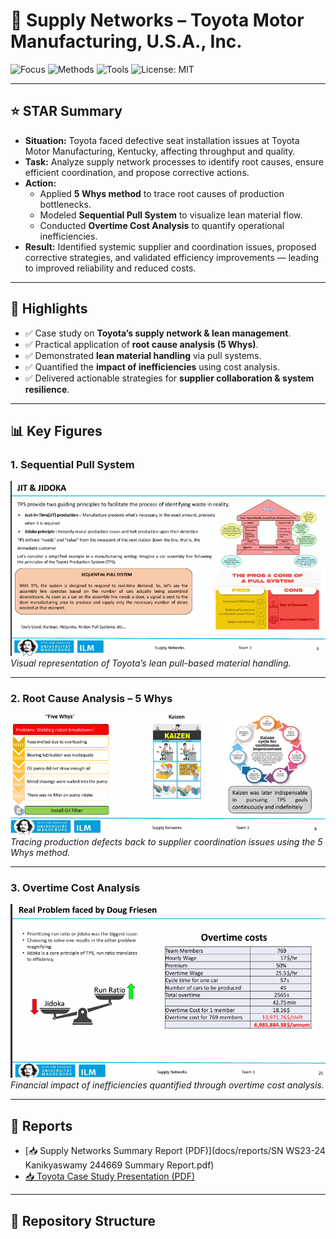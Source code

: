 # 🚚 Supply Networks – Toyota Motor Manufacturing, U.S.A., Inc.

![Focus](https://img.shields.io/badge/Focus-Supply_Networks-blue)
![Methods](https://img.shields.io/badge/Methods-Case_Study-orange)
![Tools](https://img.shields.io/badge/Tools-5_Whys,_Pull_System,_Cost_Analysis-green)
![License: MIT](https://img.shields.io/badge/License-MIT-brightgreen)

---

## ⭐ STAR Summary

- **Situation:** Toyota faced defective seat installation issues at Toyota Motor Manufacturing, Kentucky, affecting throughput and quality.  
- **Task:** Analyze supply network processes to identify root causes, ensure efficient coordination, and propose corrective actions.  
- **Action:**  
  - Applied **5 Whys method** to trace root causes of production bottlenecks.  
  - Modeled **Sequential Pull System** to visualize lean material flow.  
  - Conducted **Overtime Cost Analysis** to quantify operational inefficiencies.  
- **Result:** Identified systemic supplier and coordination issues, proposed corrective strategies, and validated efficiency improvements — leading to improved reliability and reduced costs.  

---

## 🔑 Highlights

- ✅ Case study on **Toyota’s supply network & lean management**.  
- ✅ Practical application of **root cause analysis (5 Whys)**.  
- ✅ Demonstrated **lean material handling** via pull systems.  
- ✅ Quantified the **impact of inefficiencies** using cost analysis.  
- ✅ Delivered actionable strategies for **supplier collaboration & system resilience**.  

---

## 📊 Key Figures

### 1. Sequential Pull System  
![Sequential Pull System](docs/figures/01_Sequential_PullSystem.png)  
*Visual representation of Toyota’s lean pull-based material handling.*  

---

### 2. Root Cause Analysis – 5 Whys  
![5 Whys Analysis](docs/figures/02_FiveWhys.png)  
*Tracing production defects back to supplier coordination issues using the 5 Whys method.*  

---

### 3. Overtime Cost Analysis  
![Overtime Cost Analysis](docs/figures/03_OvertimeCostAnalysis.png)  
*Financial impact of inefficiencies quantified through overtime cost analysis.*  

---

## 📑 Reports

- [📥 Supply Networks Summary Report (PDF)](docs/reports/SN WS23-24 Kanikyaswamy 244669 Summary Report.pdf)  
- [📥 Toyota Case Study Presentation (PDF)](docs/reports/Presentation_WS23-24_ToyotaCase.pdf)  

---

## 📂 Repository Structure

